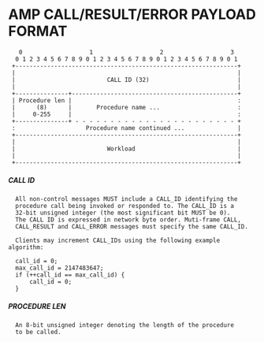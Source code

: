 # AMP CALL/RESULT/ERROR PAYLOAD FORMAT
     
       0                   1                   2                   3
      0 1 2 3 4 5 6 7 8 9 0 1 2 3 4 5 6 7 8 9 0 1 2 3 4 5 6 7 8 9 0 1
     +---------------------------------------------------------------+
     |                                                               |
     |                          CALL ID (32)                         |
     |                                                               |
     +---------------+-----------------------------------------------+
     | Procedure len |                                               :
     |      (8)      |       Procedure name ...                      :
     |     0-255     |                                               :
     +---------------+ - - - - - - - - - - - - - - - - - - - - - - - +
     :                    Procedure name continued ...               |
     +---------------------------------------------------------------+
     |                                                               |
     |                          Workload                             |
     |                                                               |
     +---------------------------------------------------------------+
     
      
##### CALL ID
      
      All non-control messages MUST include a CALL_ID identifying the
      procedure call being invoked or responded to. The CALL_ID is a
      32-bit unsigned integer (the most significant bit MUST be 0).
      The CALL ID is expressed in network byte order. Muti-frame CALL,
      CALL_RESULT and CALL_ERROR messages must specify the same CALL_ID.
      
      Clients may increment CALL_IDs using the following example algorithm:
      
      call_id = 0;
      max_call_id = 2147483647;
      if (++call_id == max_call_id) {
          call_id = 0;
      }
      
##### PROCEDURE LEN
      
      An 8-bit unsigned integer denoting the length of the procedure
      to be called.
      
      
      

